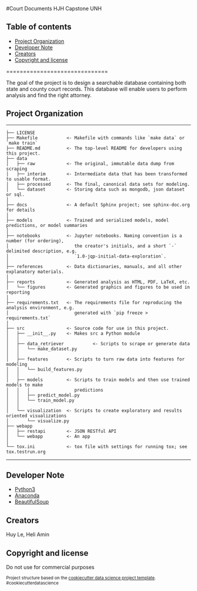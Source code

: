 #Court Documents HJH Capstone UNH

## Table of contents

- [Project Organization](#folder-structure)
- [Developer Note](#developer-note)
- [Creators](#creators)
- [Copyright and license](#copyright-and-license)

==============================

The goal of the project is to design a searchable database containing both state and county court records. This database will enable users to perform analysis and find the right attorney.

## Project Organization
------------

    ├── LICENSE
    ├── Makefile           <- Makefile with commands like `make data` or `make train`
    ├── README.md          <- The top-level README for developers using this project.
    ├── data
    │   ├── raw            <- The original, immutable data dump from scraping
    │   ├── interim        <- Intermediate data that has been transformed to usable format.
    │   ├── processed      <- The final, canonical data sets for modeling.
    │   └── dataset        <- Storing data such as mongodb, json dataset or sql.
    │
    ├── docs               <- A default Sphinx project; see sphinx-doc.org for details
    │
    ├── models             <- Trained and serialized models, model predictions, or model summaries
    │
    ├── notebooks          <- Jupyter notebooks. Naming convention is a number (for ordering),
    │                         the creator's initials, and a short `-` delimited description, e.g.
    │                         `1.0-jqp-initial-data-exploration`.
    │
    ├── references         <- Data dictionaries, manuals, and all other explanatory materials.
    │
    ├── reports            <- Generated analysis as HTML, PDF, LaTeX, etc.
    │   └── figures        <- Generated graphics and figures to be used in reporting
    │
    ├── requirements.txt   <- The requirements file for reproducing the analysis environment, e.g.
    │                         generated with `pip freeze > requirements.txt`
    │
    ├── src                <- Source code for use in this project.
    │   ├── __init__.py    <- Makes src a Python module
    │   │
    │   ├── data_retriever           <- Scripts to scrape or generate data
    │   │   └── make_dataset.py
    │   │
    │   ├── features       <- Scripts to turn raw data into features for modeling
    │   │   └── build_features.py
    │   │
    │   ├── models         <- Scripts to train models and then use trained models to make
    │   │   │                 predictions
    │   │   ├── predict_model.py
    │   │   └── train_model.py
    │   │
    │   └── visualization  <- Scripts to create exploratory and results oriented visualizations
    │       └── visualize.py
    ├── webapp
    │   ├── restapi        <- JSON RESTful API
    │   └── webapp         <- An app
    │
    └── tox.ini            <- tox file with settings for running tox; see tox.testrun.org


-------------

## Developer Note

- [Python3](https://docs.python.org/3/)
- [Anaconda](https://www.anaconda.com/)
- [BeautifulSoup](https://www.crummy.com/software/BeautifulSoup/bs4/doc/)

## Creators

Huy Le, Heli Amin

## Copyright and license

Do not use for commercial purposes

<p><small>Project structure based on the <a target="_blank" href="https://drivendata.github.io/cookiecutter-data-science/">cookiecutter data science project template</a>. #cookiecutterdatascience</small></p>
